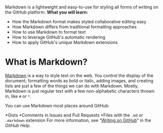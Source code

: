Markdown is a lightweight and easy-to-use for styling all forms of writing on the GitHub platform.
 **What you will learn:**
* How the Markdown format makes styled collaborative editing easy
* How Markdown differs from traditional formatting approaches
* How to use Markdown to format text
* How to leverage GitHub's automatic rendering
* How to apply GitHub's unique Markdown extensions
# **What is Markdown?**
[Markdown](www.example.com) is a way to style text on the web. You control the display of the document; formatting words as bold or italic, adding images, and creating lists are just a few of the things we can do with Markdown. Mostly, Markdown is just regular text with a few non-alphabetic characters thrown in, like `#` or `*`.

You can use Markdown most places around GitHub:

*Gists
*Comments in Issues and Pull Requests
*Files with the `.md` or `.markdown` extension
For more information, see “[Writing on GitHub](www.example.com)” in the *GitHub Help*.
